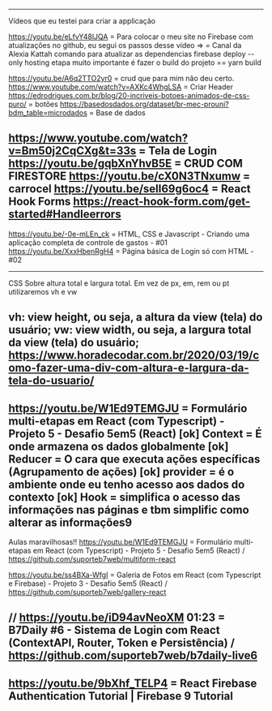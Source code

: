 --------------------------------------------------------------------
Vídeos que eu testei para criar a applicação

https://youtu.be/eLfvY48lJQA = Para colocar o meu site no Firebase com atualizações no github, eu segui os passos desse vídeo =>  = Canal da Alexia Kattah
comando para atualizar as dependencias firebase deploy --only hosting
etapa muito importante é fazer o build do projeto == yarn build


https://youtu.be/A6q2TTO2yr0 = crud que para mim não deu certo. 
https://www.youtube.com/watch?v=AXKc4WhgLSA = Criar Header
https://edrodrigues.com.br/blog/20-incriveis-botoes-animados-de-css-puro/ = botões
https://basedosdados.org/dataset/br-mec-prouni?bdm_table=microdados = Base de dados

https://www.youtube.com/watch?v=Bm50j2CqCXg&t=33s = Tela de Login
https://youtu.be/gqbXnYhvB5E = CRUD COM FIRESTORE
https://youtu.be/cX0N3TNxumw = carrocel
https://youtu.be/selI69g6oc4 = React Hook Forms
https://react-hook-form.com/get-started#Handleerrors
--------------------------------------------------------------------------------------
https://youtu.be/-0e-mLEn_ck = HTML, CSS e Javascript - Criando uma aplicação completa de controle de gastos - #01
https://youtu.be/XxxHbenRgH4 = Página básica de Login só com HTML - #02


----------------------------------------------------------------------
CSS 
Sobre altura total e largura total.
Em vez de px, em, rem ou pt utilizaremos vh e vw

vh: view height, ou seja, a altura da view (tela) do usuário;
vw: view width, ou seja, a largura total da view (tela) do usuário;
https://www.horadecodar.com.br/2020/03/19/como-fazer-uma-div-com-altura-e-largura-da-tela-do-usuario/
----------------------------------------------------------------------
https://youtu.be/W1Ed9TEMGJU = Formulário multi-etapas em React (com Typescript) - Projeto 5 - Desafio 5em5 (React)
[ok] Context = É onde armazena os dados globalmente
[ok] Reducer = O cara que executa ações específicas (Agrupamento de ações)
[ok] provider = é o ambiente onde eu tenho acesso aos dados do contexto
[ok] Hook = simplifica o acesso das informações nas páginas e tbm simplific como alterar as informações9
----------------------------------------------------------------------
Aulas maravilhosas!!
https://youtu.be/W1Ed9TEMGJU = Formulário multi-etapas em React (com Typescript) - Projeto 5 - Desafio 5em5 (React) / https://github.com/suporteb7web/multiform-react

https://youtu.be/ss4BXa-WfgI = Galeria de Fotos em React (com Typescript e Firebase) - Projeto 3 - Desafio 5em5 (React) / https://github.com/suporteb7web/gallery-react

// https://youtu.be/iD94avNeoXM 01:23 = B7Daily #6 - Sistema de Login com React (ContextAPI, Router, Token e Persistência) / https://github.com/suporteb7web/b7daily-live6
----------------------------------------------------------------------
https://youtu.be/9bXhf_TELP4 = React Firebase Authentication Tutorial | Firebase 9 Tutorial
----------------------------------------------------------------------
